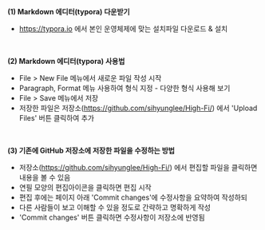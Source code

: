 **(1) Markdown 에디터(typora) 다운받기**

- https://typora.io 에서 본인 운영체제에 맞는 설치파일 다운로드 & 설치


&nbsp;


**(2) Markdown 에디터(typora) 사용법**

- File > New File 메뉴에서 새로운 파일 작성 시작
- Paragraph, Format 메뉴 사용하여 형식 지정 - 다양한 형식 사용해 보기
- File > Save 메뉴에서 저장
- 저장한 파일은 저장소(https://github.com/sihyunglee/High-Fi/) 에서 'Upload Files' 버튼 클릭하여 추가


&nbsp;


**(3) 기존에 GitHub 저장소에 저장한 파일을 수정하는 방법**

- 저장소(https://github.com/sihyunglee/High-Fi/) 에서 편집할 파일을 클릭하면 내용을 볼 수 있음
- 연필 모양의 편집아이콘을 클릭하면 편집 시작
- 편집 후에는 페이지 아래 'Commit changes'에 수정사항을 요약하여 작성하되
- 다른 사람들이 보고 이해할 수 있을 정도로 간략하고 명확하게 작성
- 'Commit changes' 버튼 클릭하면 수정사항이 저장소에 반영됨


&nbsp;

